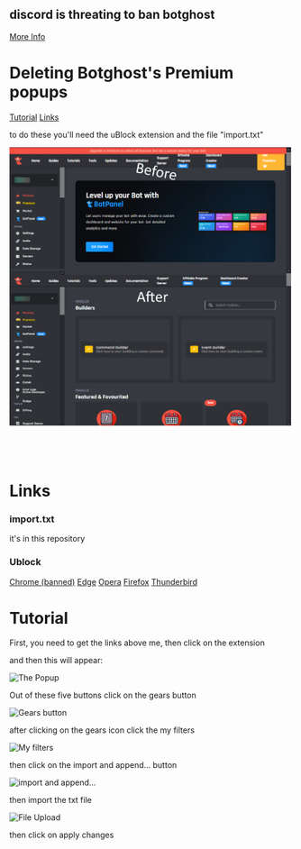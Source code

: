 <h2>discord is threating to ban botghost</h2>
<a href="https://update.botghost.com/">More Info</a>
<h1>Deleting Botghost's Premium popups</h1>
<a href="https://github.com/GAB64-GABTVP/Deleting-botghost-s-premium-popups?tab=readme-ov-file#tutorial">Tutorial</a> <a href="https://github.com/GAB64-GABTVP/Deleting-botghost-s-premium-popups?tab=readme-ov-file#links">Links</a>
<p>to do these you'll need the uBlock extension and the file "import.txt"</p>
<img src="https://github.com/GAB64-GABTVP/Deleting-botghost-s-premium-popups/blob/main/BeforeandAfter.png?raw=true" alt="Before and After"  width="500" height="500">
<br></br>
<br></br>

<h1>Links</h1>
<h3>import.txt</h3>
it's in this repository
<h3>Ublock</h3>
<a href="https://chromewebstore.google.com/detail/ublock-origin](https://chromewebstore.google.com/detail/ublock-origin/cjpalhdlnbpafiamejdnhcphjbkeiagm">Chrome (banned)</a>
<a href="https://microsoftedge.microsoft.com/addons/detail/ublock-origin/odfafepnkmbhccpbejgmiehpchacaeak">Edge</a>
<a href="https://addons.opera.com/pt/extensions/details/ublock">Opera</a>
<a href="https://addons.mozilla.org/firefox/addon/ublock-origin">Firefox</a>
<a href="https://addons.thunderbird.net/thunderbird/addon/ublock-origin/">Thunderbird</a>

<h1>Tutorial</h1>
<p>First, you need to get the links above me, then click on the extension</p>
<p>and then this will appear:</p>
<img src="https://github.com/user-attachments/assets/dd76d23b-3bbc-4dc9-85a9-1ef3fc794f12" alt="The Popup">
<p>Out of these five buttons click on the gears button</p>
<img src="https://github.com/user-attachments/assets/a53625b5-2fe5-4457-b9f4-9c3a9131c6b4" alt="Gears button">
<p>after clicking on the gears icon click the my filters</p>
<img src="https://github.com/user-attachments/assets/e89953de-3f8f-4293-9d54-142db689cee6" alt="My filters">
<p>then click on the import and append... button</p>
<img src="https://github.com/user-attachments/assets/1fd8e270-1326-49db-ac7a-8c56d0f04195" alt="import and append...">
<p>then import the txt file</p>
<img src="https://github.com/user-attachments/assets/0d3eba19-33dd-4245-936c-364b6f1fc012" alt="File Upload">
<p>then click on apply changes</p>
